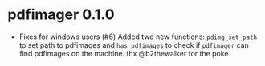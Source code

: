 # pdfimager 0.1.0

* Fixes for windows users (#6) Added two new functions: `pdimg_set_path` to set path to pdfimages and `has_pdfimages` to check if `pdfimager` can find pdfimages on the machine. thx @b2thewalker for the poke
